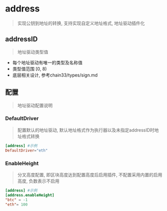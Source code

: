 # address
>实现公钥到地址的转换, 支持实现自定义地址格式, 地址驱动插件化

## addressID
> 地址驱动类型值
- 每个地址驱动有唯一的类型及名称值
- 类型值范围 [0, 8)
- 底层相关设计, 参考chain33/types/sign.md

## 配置
>地址驱动配置说明

### DefaultDriver
>配置默认的地址驱动, 默认地址格式作为执行器以及未指定addressID时地址格式转换
```toml
[address] #示例
DefaultDriver="eth"
```

### EnableHeight
> 分叉高度配置, 即区块高度达到配置高度后启用插件, 不配置采用内置的启用高度, 负数表示不启用
```toml
[address] #示例
[address.enableHeight]
"btc" = -1
"eth"= 100
``` 



